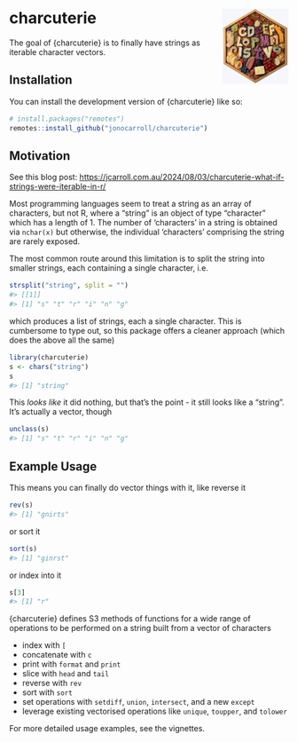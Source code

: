 
<!-- README.md is generated from README.Rmd. Please edit that file -->

# charcuterie <img src="man/figures/logo.png" align="right" height="136" alt="" />

<!-- badges: start -->
<!-- badges: end -->

The goal of {charcuterie} is to finally have strings as iterable
character vectors.

## Installation

You can install the development version of {charcuterie} like so:

``` r
# install.packages("remotes")
remotes::install_github("jonocarroll/charcuterie")
```

## Motivation

See this blog post:
<https://jcarroll.com.au/2024/08/03/charcuterie-what-if-strings-were-iterable-in-r/>

Most programming languages seem to treat a string as an array of
characters, but not R, where a “string” is an object of type “character”
which has a length of 1. The number of ‘characters’ in a string is
obtained via `nchar(x)` but otherwise, the individual ‘characters’
comprising the string are rarely exposed.

The most common route around this limitation is to split the string into
smaller strings, each containing a single character, i.e.

``` r
strsplit("string", split = "")
#> [[1]]
#> [1] "s" "t" "r" "i" "n" "g"
```

which produces a list of strings, each a single character. This is
cumbersome to type out, so this package offers a cleaner approach (which
does the above all the same)

``` r
library(charcuterie)
s <- chars("string")
s
#> [1] "string"
```

This *looks like* it did nothing, but that’s the point - it still looks
like a “string”. It’s actually a vector, though

``` r
unclass(s)
#> [1] "s" "t" "r" "i" "n" "g"
```

## Example Usage

This means you can finally do vector things with it, like reverse it

``` r
rev(s)
#> [1] "gnirts"
```

or sort it

``` r
sort(s)
#> [1] "ginrst"
```

or index into it

``` r
s[3]
#> [1] "r"
```

{charcuterie} defines S3 methods of functions for a wide range of
operations to be performed on a string built from a vector of characters

- index with `[`
- concatenate with `c`
- print with `format` and `print`
- slice with `head` and `tail`
- reverse with `rev`
- sort with `sort`
- set operations with `setdiff`, `union`, `intersect`, and a new
  `except`
- leverage existing vectorised operations like `unique`, `toupper`, and
  `tolower`

For more detailed usage examples, see the vignettes.
